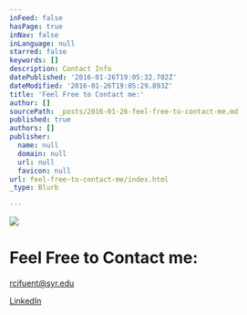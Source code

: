 ```yaml
---
inFeed: false
hasPage: true
inNav: false
inLanguage: null
starred: false
keywords: []
description: Contact Info
datePublished: '2016-01-26T19:05:32.702Z'
dateModified: '2016-01-26T19:05:29.893Z'
title: 'Feel Free to Contact me:'
author: []
sourcePath: _posts/2016-01-26-feel-free-to-contact-me.md
published: true
authors: []
publisher:
  name: null
  domain: null
  url: null
  favicon: null
url: feel-free-to-contact-me/index.html
_type: Blurb

---
```

![](https://the-grid-user-content.s3-us-west-2.amazonaws.com/c1d7fd23-5ed2-4e74-bc83-07762bf066ed.GIF)

# Feel Free to Contact me:

rcifuent@syr.edu

[LinkedIn][0]

[0]: https://www.linkedin.com/in/rafacifuentes